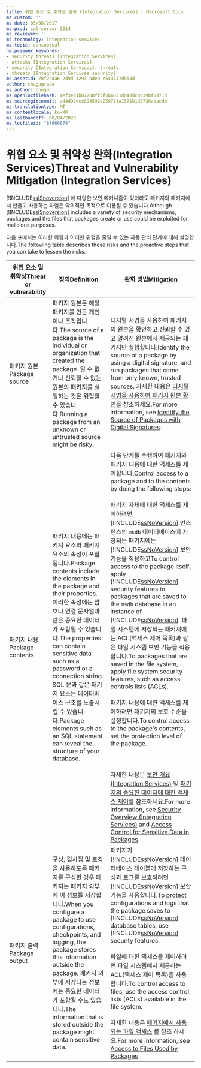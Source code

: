 ```yaml
---
title: 위협 요소 및 취약성 완화 (Integration Services) | Microsoft Docs
ms.custom: ''
ms.date: 03/06/2017
ms.prod: sql-server-2014
ms.reviewer: ''
ms.technology: integration-services
ms.topic: conceptual
helpviewer_keywords:
- security threats [Integration Services]
- attacks [Integration Services]
- security [Integration Services], threats
- threats [Integration Services security]
ms.assetid: 78f2cda6-2d9d-4293-ade9-c643437d554d
author: chugugrace
ms.author: chugu
ms.openlocfilehash: 4ef3ed1b87708ff3f6b6031dd4ddc8d39bf0d71d
ms.sourcegitcommit: ad4d92dce894592a259721a1571b1d8736abacdb
ms.translationtype: MT
ms.contentlocale: ko-KR
ms.lasthandoff: 08/04/2020
ms.locfileid: "87660674"
---
```

# <a name="threat-and-vulnerability-mitigation-integration-services"></a><span data-ttu-id="ddeb6-102">위협 요소 및 취약성 완화(Integration Services)</span><span class="sxs-lookup"><span data-stu-id="ddeb6-102">Threat and Vulnerability Mitigation (Integration Services)</span></span>
  <span data-ttu-id="ddeb6-103">[!INCLUDE[ssISnoversion](../includes/ssisnoversion-md.md)] 에 다양한 보안 메커니즘이 있더라도 패키지와 패키지에서 만들고 사용하는 파일은 악의적인 목적으로 이용될 수 있습니다.</span><span class="sxs-lookup"><span data-stu-id="ddeb6-103">Although [!INCLUDE[ssISnoversion](../includes/ssisnoversion-md.md)] includes a variety of security mechanisms, packages and the files that packages create or use could be exploited for malicious purposes.</span></span>  
  
 <span data-ttu-id="ddeb6-104">다음 표에서는 이러한 위험과 이러한 위험을 줄일 수 있는 자동 관리 단계에 대해 설명합니다.</span><span class="sxs-lookup"><span data-stu-id="ddeb6-104">The following table describes these risks and the proactive steps that you can take to lessen the risks.</span></span>  
  
|<span data-ttu-id="ddeb6-105">위협 요소 및 취약성</span><span class="sxs-lookup"><span data-stu-id="ddeb6-105">Threat or vulnerability</span></span>|<span data-ttu-id="ddeb6-106">정의</span><span class="sxs-lookup"><span data-stu-id="ddeb6-106">Definition</span></span>|<span data-ttu-id="ddeb6-107">완화 방법</span><span class="sxs-lookup"><span data-stu-id="ddeb6-107">Mitigation</span></span>|  
|-----------------------------|----------------|----------------|  
|<span data-ttu-id="ddeb6-108">패키지 원본</span><span class="sxs-lookup"><span data-stu-id="ddeb6-108">Package source</span></span>|<span data-ttu-id="ddeb6-109">패키지 원본은 해당 패키지를 만든 개인이나 조직입니다.</span><span class="sxs-lookup"><span data-stu-id="ddeb6-109">The source of a package is the individual or organization that created the package.</span></span> <span data-ttu-id="ddeb6-110">알 수 없거나 신뢰할 수 없는 원본의 패키지를 실행하는 것은 위험할 수 있습니다.</span><span class="sxs-lookup"><span data-stu-id="ddeb6-110">Running a package from an unknown or untrusted source might be risky.</span></span>|<span data-ttu-id="ddeb6-111">디지털 서명을 사용하여 패키지의 원본을 확인하고 신뢰할 수 있고 알려진 원본에서 제공되는 패키지만 실행합니다.</span><span class="sxs-lookup"><span data-stu-id="ddeb6-111">Identify the source of a package by using a digital signature, and run packages that come from only known, trusted sources.</span></span> <span data-ttu-id="ddeb6-112">자세한 내용은 [디지털 서명을 사용하여 패키지 원본 확인](security/identify-the-source-of-packages-with-digital-signatures.md)을 참조하세요.</span><span class="sxs-lookup"><span data-stu-id="ddeb6-112">For more information, see [Identify the Source of Packages with Digital Signatures](security/identify-the-source-of-packages-with-digital-signatures.md).</span></span>|  
|<span data-ttu-id="ddeb6-113">패키지 내용</span><span class="sxs-lookup"><span data-stu-id="ddeb6-113">Package contents</span></span>|<span data-ttu-id="ddeb6-114">패키지 내용에는 패키지 요소와 패키지 요소의 속성이 포함됩니다.</span><span class="sxs-lookup"><span data-stu-id="ddeb6-114">Package contents include the elements in the package and their properties.</span></span> <span data-ttu-id="ddeb6-115">이러한 속성에는 암호나 연결 문자열과 같은 중요한 데이터가 포함될 수 있습니다.</span><span class="sxs-lookup"><span data-stu-id="ddeb6-115">The properties can contain sensitive data such as a password or a connection string.</span></span> <span data-ttu-id="ddeb6-116">SQL 문과 같은 패키지 요소는 데이터베이스 구조를 노출시킬 수 있습니다.</span><span class="sxs-lookup"><span data-stu-id="ddeb6-116">Package elements such as an SQL statement can reveal the structure of your database.</span></span>|<span data-ttu-id="ddeb6-117">다음 단계를 수행하여 패키지와 패키지 내용에 대한 액세스를 제어합니다.</span><span class="sxs-lookup"><span data-stu-id="ddeb6-117">Control access to a package and to the contents by doing the following steps:</span></span><br /><br /> <span data-ttu-id="ddeb6-118">패키지 자체에 대한 액세스를 제어하려면 [!INCLUDE[ssNoVersion](../includes/ssnoversion-md.md)] 인스턴스의 `msdb` 데이터베이스에 저장되는 패키지에는 [!INCLUDE[ssNoVersion](../includes/ssnoversion-md.md)] 보안 기능을 적용하고</span><span class="sxs-lookup"><span data-stu-id="ddeb6-118">To control access to the package itself, apply [!INCLUDE[ssNoVersion](../includes/ssnoversion-md.md)] security features to packages that are saved to the `msdb` database in an instance of [!INCLUDE[ssNoVersion](../includes/ssnoversion-md.md)].</span></span> <span data-ttu-id="ddeb6-119">파일 시스템에 저장되는 패키지에는 ACL(액세스 제어 목록)과 같은 파일 시스템 보안 기능을 적용합니다.</span><span class="sxs-lookup"><span data-stu-id="ddeb6-119">To packages that are saved in the file system, apply file system security features, such as access controls lists (ACLs).</span></span><br /><br /> <span data-ttu-id="ddeb6-120">패키지 내용에 대한 액세스를 제어하려면 패키지의 보호 수준을 설정합니다.</span><span class="sxs-lookup"><span data-stu-id="ddeb6-120">To control access to the package's contents, set the protection level of the package.</span></span><br /><br /> <br /><br /> <span data-ttu-id="ddeb6-121">자세한 내용은 [보안 개요&#40;Integration Services&#41;](security/security-overview-integration-services.md) 및 [패키지의 중요한 데이터에 대한 액세스 제어](security/access-control-for-sensitive-data-in-packages.md)를 참조하세요.</span><span class="sxs-lookup"><span data-stu-id="ddeb6-121">For more information, see [Security Overview &#40;Integration Services&#41;](security/security-overview-integration-services.md) and [Access Control for Sensitive Data in Packages](security/access-control-for-sensitive-data-in-packages.md).</span></span>|  
|<span data-ttu-id="ddeb6-122">패키지 출력</span><span class="sxs-lookup"><span data-stu-id="ddeb6-122">Package output</span></span>|<span data-ttu-id="ddeb6-123">구성, 검사점 및 로깅을 사용하도록 패키지를 구성한 경우 패키지는 패키지 외부에 이 정보를 저장합니다.</span><span class="sxs-lookup"><span data-stu-id="ddeb6-123">When you configure a package to use configurations, checkpoints, and logging, the package stores this information outside the package.</span></span> <span data-ttu-id="ddeb6-124">패키지 외부에 저장되는 정보에는 중요한 데이터가 포함될 수도 있습니다.</span><span class="sxs-lookup"><span data-stu-id="ddeb6-124">The information that is stored outside the package might contain sensitive data.</span></span>|<span data-ttu-id="ddeb6-125">패키지가 [!INCLUDE[ssNoVersion](../includes/ssnoversion-md.md)] 데이터베이스 테이블에 저장하는 구성과 로그를 보호하려면 [!INCLUDE[ssNoVersion](../includes/ssnoversion-md.md)] 보안 기능을 사용합니다.</span><span class="sxs-lookup"><span data-stu-id="ddeb6-125">To protect configurations and logs that the package saves to [!INCLUDE[ssNoVersion](../includes/ssnoversion-md.md)] database tables, use [!INCLUDE[ssNoVersion](../includes/ssnoversion-md.md)] security features.</span></span><br /><br /> <span data-ttu-id="ddeb6-126">파일에 대한 액세스를 제어하려면 파일 시스템에서 제공하는 ACL(액세스 제어 목록)을 사용합니다.</span><span class="sxs-lookup"><span data-stu-id="ddeb6-126">To control access to files, use the access control lists (ACLs) available in the file system.</span></span><br /><br /> <span data-ttu-id="ddeb6-127">자세한 내용은 [패키지에서 사용 되는 파일 액세스](../../2014/integration-services/access-to-files-used-by-packages.md) 를 참조 하세요.</span><span class="sxs-lookup"><span data-stu-id="ddeb6-127">For more information, see [Access to Files Used by Packages](../../2014/integration-services/access-to-files-used-by-packages.md)</span></span>|  
  
  
